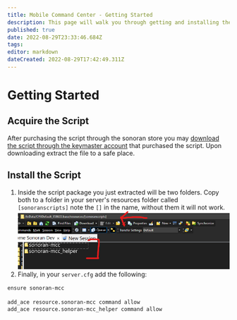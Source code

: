 ```yaml
---
title: Mobile Command Center - Getting Started
description: This page will walk you through getting and installing the script.
published: true
date: 2022-08-29T23:33:46.684Z
tags: 
editor: markdown
dateCreated: 2022-08-29T17:42:49.311Z
---
```


# Getting Started

## Acquire the Script

After purchasing the script through the sonoran store you may [download the script through the keymaster account](/tebex-assets) that purchased the script. Upon downloading extract the file to a safe place.

## Install the Script
1. Inside the script package you just extracted will be two folders. Copy both to a folder in your server's resources folder called `[sonoranscripts]` note the `[]` in the name, without them it will not work.
![directory-example.png](/mcc/directory-example.png)
3. Finally, in your `server.cfg` add the following:
```
ensure sonoran-mcc

add_ace resource.sonoran-mcc command allow
add_ace resource.sonoran-mcc_helper command allow
```
